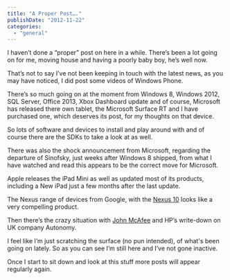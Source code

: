 ```yaml
---
title: "A Proper Post…."
publishDate: "2012-11-22"
categories: 
  - "general"
---
```


I haven’t done a “proper” post on here in a while. There’s been a lot going on for me, moving house and having a poorly baby boy, he’s well now.

That’s not to say I’ve not been keeping in touch with the latest news, as you may have noticed, I did post some videos of Windows Phone.

There’s so much going on at the moment from Windows 8, Windows 2012, SQL Server, Office 2013, Xbox Dashboard update and of course, Microsoft has released there own tablet, the Microsoft Surface RT and I have purchased one, which deserves its post, for my thoughts on that device.

So lots of software and devices to install and play around with and of course there are the SDKs to take a look at as well.

There was also the shock announcement from Microsoft, regarding the departure of Sinofsky, just weeks after Windows 8 shipped, from what I have watched and read this appears to be the correct move for Microsoft.

Apple releases the iPad Mini as well as updated most of its products, including a New iPad just a few months after the last update.

The Nexus range of devices from Google, with the [Nexus 10](http://www.pcpro.co.uk/reviews/tablets/378280/nexus-10) looks like a very compelling product.

Then there’s the crazy situation with [John McAfee](http://www.whoismcafee.com/watchfulness/) and HP’s write-down on UK company Autonomy.

I feel like I’m just scratching the surface (no pun intended), of what's been going on lately. So as you can see I’m still here and I’ve not gone inactive.

Once I start to sit down and look at this stuff more posts will appear regularly again.

